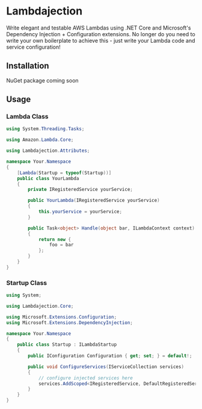 # Lambdajection
Write elegant and testable AWS Lambdas using .NET Core and Microsoft's Dependency Injection + Configuration extensions.  No longer do you need to write your own boilerplate to achieve this - just write your Lambda code and service configuration! 
 
## Installation
NuGet package coming soon

## Usage

### Lambda Class

```cs
using System.Threading.Tasks;

using Amazon.Lambda.Core;

using Lambdajection.Attributes;

namespace Your.Namespace
{
    [Lambda(Startup = typeof(Startup))]
    public class YourLambda
    {
        private IRegisteredService yourService;

        public YourLambda(IRegisteredService yourService)
        {
            this.yourService = yourService;
        }

        public Task<object> Handle(object bar, ILambdaContext context)
        {
            return new {
                foo = bar
            };
        }
    }
}

```

### Startup Class

```cs
using System;

using Lambdajection.Core;

using Microsoft.Extensions.Configuration;
using Microsoft.Extensions.DependencyInjection;

namespace Your.Namespace
{
    public class Startup : ILambdaStartup
    {
        public IConfiguration Configuration { get; set; } = default!;

        public void ConfigureServices(IServiceCollection services)
        {
            // configure injected services here
            services.AddScoped<IRegisteredService, DefaultRegisteredService>();
        }
    }
}
```